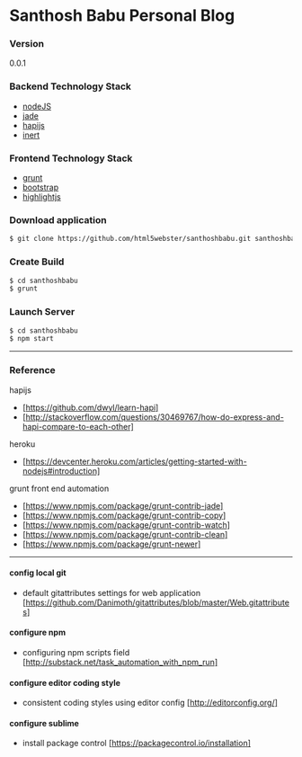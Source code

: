# Santhosh Babu Personal Blog

### Version
0.0.1

### Backend Technology Stack

* [nodeJS] 
* [jade] 
* [hapijs]
* [inert]


### Frontend Technology Stack

* [grunt]
* [bootstrap]
* [highlightjs]

### Download application

```sh
$ git clone https://github.com/html5webster/santhoshbabu.git santhoshbabu
```

### Create Build
```sh
$ cd santhoshbabu
$ grunt
```

### Launch Server
```sh
$ cd santhoshbabu
$ npm start
```

---

### Reference
hapijs
* [https://github.com/dwyl/learn-hapi] 
* [http://stackoverflow.com/questions/30469767/how-do-express-and-hapi-compare-to-each-other]

heroku
* [https://devcenter.heroku.com/articles/getting-started-with-nodejs#introduction]

grunt front end automation
* [https://www.npmjs.com/package/grunt-contrib-jade]
* [https://www.npmjs.com/package/grunt-contrib-copy]
* [https://www.npmjs.com/package/grunt-contrib-watch]
* [https://www.npmjs.com/package/grunt-contrib-clean]
* [https://www.npmjs.com/package/grunt-newer]

---

#### config local git
* default gitattributes settings for web application [https://github.com/Danimoth/gitattributes/blob/master/Web.gitattributes]

#### configure npm
* configuring npm scripts field [http://substack.net/task_automation_with_npm_run]

#### configure editor coding style
* consistent coding styles using editor config [http://editorconfig.org/]

#### configure sublime
* install package control [https://packagecontrol.io/installation]

[nodeJS]: <https://nodejs.org/en/>
[hapijs]: <http://hapijs.com/>
[inert]: <https://www.npmjs.com/package/inert>
[jade]: <http://jade-lang.com/>

[grunt]: <http://gruntjs.com/>
[bootstrap]: <http://getbootstrap.com/>
[highlightjs]: <https://highlightjs.org/usage/>

[https://github.com/dwyl/learn-hapi]: <https://github.com/dwyl/learn-hapi>
[http://stackoverflow.com/questions/30469767/how-do-express-and-hapi-compare-to-each-other]: <http://stackoverflow.com/questions/30469767/how-do-express-and-hapi-compare-to-each-other>

[https://www.npmjs.com/package/grunt-contrib-jade]: <https://www.npmjs.com/package/grunt-contrib-jade>
[https://www.npmjs.com/package/grunt-contrib-copy]: <https://www.npmjs.com/package/grunt-contrib-copy>
[https://www.npmjs.com/package/grunt-contrib-watch]: <https://www.npmjs.com/package/grunt-contrib-watch>
[https://www.npmjs.com/package/grunt-contrib-clean]: <https://www.npmjs.com/package/grunt-contrib-clean>
[https://www.npmjs.com/package/grunt-newer]: <https://www.npmjs.com/package/grunt-newer>

[https://github.com/Danimoth/gitattributes/blob/master/Web.gitattributes]: <https://github.com/Danimoth/gitattributes/blob/master/Web.gitattributes>
[https://devcenter.heroku.com/articles/getting-started-with-nodejs#introduction]: <https://devcenter.heroku.com/articles/getting-started-with-nodejs#introduction>
[http://substack.net/task_automation_with_npm_run]: <http://substack.net/task_automation_with_npm_run>
[http://editorconfig.org/]: <http://editorconfig.org/>
[https://packagecontrol.io/installation]: [https://packagecontrol.io/installation]
